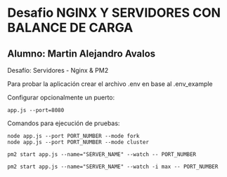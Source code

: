 # Desafio NGINX Y SERVIDORES CON BALANCE DE CARGA
## Alumno: Martin Alejandro Avalos

Desafío: Servidores - Nginx & PM2

Para probar la aplicación crear el archivo .env en base al .env_example

Configurar opcionalmente un puerto: 

```
app.js --port=8080
```

Comandos para ejecución de pruebas: 

```
node app.js --port PORT_NUMBER --mode fork
node app.js --port PORT_NUMBER --mode cluster

pm2 start app.js --name="SERVER_NAME" --watch -- PORT_NUMBER

pm2 start app.js --name="SERVER_NAME" --watch -i max -- PORT_NUMBER
```
